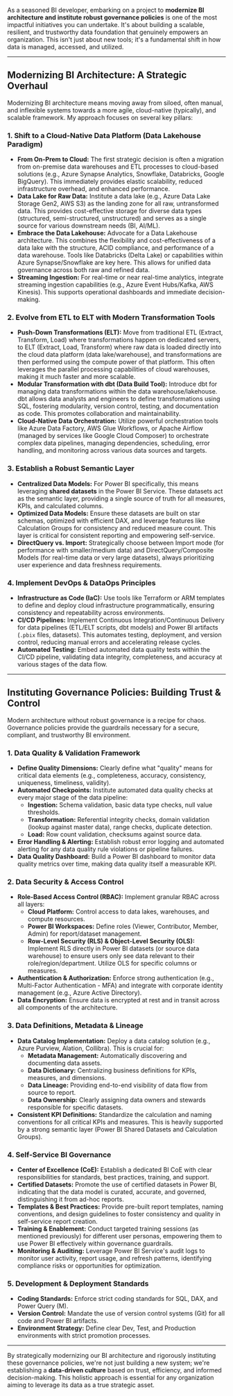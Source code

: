 As a seasoned BI developer, embarking on a project to **modernize BI architecture and institute robust governance policies** is one of the most impactful initiatives you can undertake. It's about building a scalable, resilient, and trustworthy data foundation that genuinely empowers an organization. This isn't just about new tools; it's a fundamental shift in how data is managed, accessed, and utilized.

---

## Modernizing BI Architecture: A Strategic Overhaul

Modernizing BI architecture means moving away from siloed, often manual, and inflexible systems towards a more agile, cloud-native (typically), and scalable framework. My approach focuses on several key pillars:

### 1. Shift to a Cloud-Native Data Platform (Data Lakehouse Paradigm)

* **From On-Prem to Cloud:** The first strategic decision is often a migration from on-premise data warehouses and ETL processes to cloud-based solutions (e.g., Azure Synapse Analytics, Snowflake, Databricks, Google BigQuery). This immediately provides elastic scalability, reduced infrastructure overhead, and enhanced performance.
* **Data Lake for Raw Data:** Institute a data lake (e.g., Azure Data Lake Storage Gen2, AWS S3) as the landing zone for all raw, untransformed data. This provides cost-effective storage for diverse data types (structured, semi-structured, unstructured) and serves as a single source for various downstream needs (BI, AI/ML).
* **Embrace the Data Lakehouse:** Advocate for a Data Lakehouse architecture. This combines the flexibility and cost-effectiveness of a data lake with the structure, ACID compliance, and performance of a data warehouse. Tools like Databricks (Delta Lake) or capabilities within Azure Synapse/Snowflake are key here. This allows for unified data governance across both raw and refined data.
* **Streaming Ingestion:** For real-time or near real-time analytics, integrate streaming ingestion capabilities (e.g., Azure Event Hubs/Kafka, AWS Kinesis). This supports operational dashboards and immediate decision-making.

### 2. Evolve from ETL to ELT with Modern Transformation Tools

* **Push-Down Transformations (ELT):** Move from traditional ETL (Extract, Transform, Load) where transformations happen on dedicated servers, to ELT (Extract, Load, Transform) where raw data is loaded directly into the cloud data platform (data lake/warehouse), and transformations are then performed using the compute power of that platform. This often leverages the parallel processing capabilities of cloud warehouses, making it much faster and more scalable.
* **Modular Transformation with dbt (Data Build Tool):** Introduce dbt for managing data transformations within the data warehouse/lakehouse. dbt allows data analysts and engineers to define transformations using SQL, fostering modularity, version control, testing, and documentation as code. This promotes collaboration and maintainability.
* **Cloud-Native Data Orchestration:** Utilize powerful orchestration tools like Azure Data Factory, AWS Glue Workflows, or Apache Airflow (managed by services like Google Cloud Composer) to orchestrate complex data pipelines, managing dependencies, scheduling, error handling, and monitoring across various data sources and targets.

### 3. Establish a Robust Semantic Layer

* **Centralized Data Models:** For Power BI specifically, this means leveraging **shared datasets** in the Power BI Service. These datasets act as the semantic layer, providing a single source of truth for all measures, KPIs, and calculated columns.
* **Optimized Data Models:** Ensure these datasets are built on star schemas, optimized with efficient DAX, and leverage features like Calculation Groups for consistency and reduced measure count. This layer is critical for consistent reporting and empowering self-service.
* **DirectQuery vs. Import:** Strategically choose between Import mode (for performance with smaller/medium data) and DirectQuery/Composite Models (for real-time data or very large datasets), always prioritizing user experience and data freshness requirements.

### 4. Implement DevOps & DataOps Principles

* **Infrastructure as Code (IaC):** Use tools like Terraform or ARM templates to define and deploy cloud infrastructure programmatically, ensuring consistency and repeatability across environments.
* **CI/CD Pipelines:** Implement Continuous Integration/Continuous Delivery for data pipelines (ETL/ELT scripts, dbt models) and Power BI artifacts (`.pbix` files, datasets). This automates testing, deployment, and version control, reducing manual errors and accelerating release cycles.
* **Automated Testing:** Embed automated data quality tests within the CI/CD pipeline, validating data integrity, completeness, and accuracy at various stages of the data flow.

---

## Instituting Governance Policies: Building Trust & Control

Modern architecture without robust governance is a recipe for chaos. Governance policies provide the guardrails necessary for a secure, compliant, and trustworthy BI environment.

### 1. Data Quality & Validation Framework

* **Define Quality Dimensions:** Clearly define what "quality" means for critical data elements (e.g., completeness, accuracy, consistency, uniqueness, timeliness, validity).
* **Automated Checkpoints:** Institute automated data quality checks at every major stage of the data pipeline:
    * **Ingestion:** Schema validation, basic data type checks, null value thresholds.
    * **Transformation:** Referential integrity checks, domain validation (lookup against master data), range checks, duplicate detection.
    * **Load:** Row count validation, checksums against source data.
* **Error Handling & Alerting:** Establish robust error logging and automated alerting for any data quality rule violations or pipeline failures.
* **Data Quality Dashboard:** Build a Power BI dashboard to monitor data quality metrics over time, making data quality itself a measurable KPI.

### 2. Data Security & Access Control

* **Role-Based Access Control (RBAC):** Implement granular RBAC across all layers:
    * **Cloud Platform:** Control access to data lakes, warehouses, and compute resources.
    * **Power BI Workspaces:** Define roles (Viewer, Contributor, Member, Admin) for report/dataset management.
    * **Row-Level Security (RLS) & Object-Level Security (OLS):** Implement RLS directly in Power BI datasets (or source data warehouse) to ensure users only see data relevant to their role/region/department. Utilize OLS for specific columns or measures.
* **Authentication & Authorization:** Enforce strong authentication (e.g., Multi-Factor Authentication - MFA) and integrate with corporate identity management (e.g., Azure Active Directory).
* **Data Encryption:** Ensure data is encrypted at rest and in transit across all components of the architecture.

### 3. Data Definitions, Metadata & Lineage

* **Data Catalog Implementation:** Deploy a data catalog solution (e.g., Azure Purview, Alation, Collibra). This is crucial for:
    * **Metadata Management:** Automatically discovering and documenting data assets.
    * **Data Dictionary:** Centralizing business definitions for KPIs, measures, and dimensions.
    * **Data Lineage:** Providing end-to-end visibility of data flow from source to report.
    * **Data Ownership:** Clearly assigning data owners and stewards responsible for specific datasets.
* **Consistent KPI Definitions:** Standardize the calculation and naming conventions for all critical KPIs and measures. This is heavily supported by a strong semantic layer (Power BI Shared Datasets and Calculation Groups).

### 4. Self-Service BI Governance

* **Center of Excellence (CoE):** Establish a dedicated BI CoE with clear responsibilities for standards, best practices, training, and support.
* **Certified Datasets:** Promote the use of certified datasets in Power BI, indicating that the data model is curated, accurate, and governed, distinguishing it from ad-hoc reports.
* **Templates & Best Practices:** Provide pre-built report templates, naming conventions, and design guidelines to foster consistency and quality in self-service report creation.
* **Training & Enablement:** Conduct targeted training sessions (as mentioned previously) for different user personas, empowering them to use Power BI effectively within governance guardrails.
* **Monitoring & Auditing:** Leverage Power BI Service's audit logs to monitor user activity, report usage, and refresh patterns, identifying compliance risks or opportunities for optimization.

### 5. Development & Deployment Standards

* **Coding Standards:** Enforce strict coding standards for SQL, DAX, and Power Query (M).
* **Version Control:** Mandate the use of version control systems (Git) for all code and Power BI artifacts.
* **Environment Strategy:** Define clear Dev, Test, and Production environments with strict promotion processes.

---

By strategically modernizing our BI architecture and rigorously instituting these governance policies, we're not just building a new system; we're establishing a **data-driven culture** based on trust, efficiency, and informed decision-making. This holistic approach is essential for any organization aiming to leverage its data as a true strategic asset.